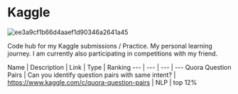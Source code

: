 
# Kaggle

![ee3a9cf1b66d4aaef1d90346a2641a45](https://cloud.githubusercontent.com/assets/22788747/24947596/ff87ff9a-1f99-11e7-9602-58905768d4a7.jpg)

Code hub for my Kaggle submissions / Practice. My personal learning journey. I am currently also participating in competitions with my friend.  

Name | Description | Link | Type | Ranking 
--- | --- | --- | --- 
Quora Question Pairs | Can you identify question pairs with same intent? | https://www.kaggle.com/c/quora-question-pairs | NLP | top 12%
